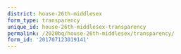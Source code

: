 ```yaml
---
district: house-26th-middlesex
form_type: transparency
unique_id: house-26th-middlesex-transparency
permalink: /2020bq/house-26th-middlesex/transparency/
form_id: '201707123019141'
---
```


